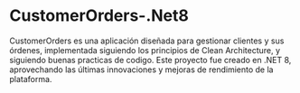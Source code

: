 # CustomerOrders-.Net8
CustomerOrders es una aplicación diseñada para gestionar clientes y  sus órdenes, implementada siguiendo los principios de Clean Architecture, y siguiendo buenas practicas de codigo.
Este proyecto fue creado en .NET 8, aprovechando las últimas innovaciones y mejoras de rendimiento de la plataforma.
